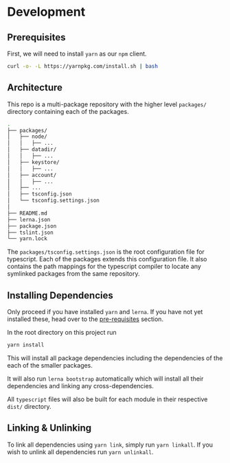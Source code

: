 # Development

## Prerequisites

First, we will need to install `yarn` as our `npm` client.

```bash
curl -o- -L https://yarnpkg.com/install.sh | bash
```

## Architecture

This repo is a multi-package repository with the higher level `packages/` directory containing each of the packages.

```bash
.
├── packages/
│   ├── node/
│   │   ├── ...
│   ├── datadir/
│   │   ├── ...
│   ├── keystore/
│   │   ├── ...
│   ├── account/
│   │   ├── ...
│   ├── ...
│   ├── tsconfig.json
│   └── tsconfig.settings.json
│
├── README.md
├── lerna.json
├── package.json
├── tslint.json
└── yarn.lock
```

The `packages/tsconfig.settings.json` is the root configuration file for typescript. Each of the packages extends this configuration file. It also contains the path mappings for the typescript compiler to locate any symlinked packages from the same repository.

## Installing Dependencies

Only proceed if you have installed `yarn` and `lerna`. If you have not yet installed these, head over to the [pre-requisites](#Prerequisites) section.

In the root directory on this project run

```bash
yarn install
```

This will install all package dependencies including the dependencies of the each of the smaller packages.

It will also run `lerna bootstrap` automatically which will install all their dependencies and linking any cross-dependencies.

All `typescript` files will also be built for each module in their respective `dist/` directory.

## Linking & Unlinking

To link all dependencies using `yarn link`, simply run `yarn linkall`. If you wish to unlink all dependencies run `yarn unlinkall`.
